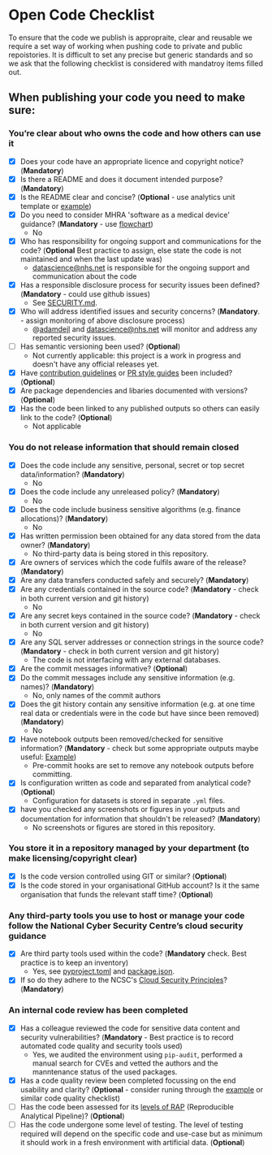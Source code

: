 # Open Code Checklist

To ensure that the code we publish is appropraite, clear and reusable we require a set way of working when pushing code to private and public repoistories. It is difficult to set any precise but generic standards and so we ask that the following checklist is considered with mandatroy items filled out.

## When publishing your code you need to make sure:

### You’re clear about who owns the code and how others can use it

- [x] Does your code have an appropriate licence and copyright notice? (**Mandatory**)
- [x] Is there a README and does it document intended purpose? (**Mandatory**)
- [x] Is the README clear and concise? (**Optional** - use analytics unit template or [example](https://github.com/othneildrew/Best-README-Template/blob/master/BLANK_README.md))
- [x] Do you need to consider MHRA 'software as a medical device' guidance? (**Mandatory** - use [flowchart](https://assets.publishing.service.gov.uk/government/uploads/system/uploads/attachment_data/file/999908/Software_flow_chart_Ed_1-08b-IVD.pdf))
  - No
- [x] Who has responsibility for ongoing support and communications for the code? (**Optional** Best practice to assign, else state the code is not maintained and when the last update was)
  - [datascience@nhs.net](mailto:datascience@nhs.net) is responsible for the ongoing support and communication about the code
- [x] Has a responsible disclosure process for security issues been defined? (**Mandatory** - could use github issues)
  - See [SECURITY.md](https://github.com/nhsengland/evalsense/blob/main/SECURITY.md).
- [x] Who will address identified issues and security concerns? (**Mandatory**. - assign monitoring of above disclosure process)
  - @[adamdejl](https://github.com/adamdejl) and [datascience@nhs.net](mailto:datascience@nhs.net) will monitor and address any reported security issues.
- [ ] Has semantic versioning been used? (**Optional**)
  - Not currently applicable: this project is a work in progress and doesn't have any official releases yet.
- [x] Have [contribution guidelines](https://github.com/alphagov/govuk-frontend/blob/master/CONTRIBUTING.md) or [PR style guides](https://github.com/alphagov/styleguides/blob/master/pull-requests.md) been included? (**Optional**)
- [x] Are package dependencies and libaries documented with versions? (**Optional**)
- [x] Has the code been linked to any published outputs so others can easily link to the code? (**Optional**)
  - Not applicable

### You do not release information that should remain closed

- [x] Does the code include any sensitive, personal, secret or top secret data/information? (**Mandatory**)
  - No
- [x] Does the code include any unreleased policy? (**Mandatory**)
  - No
- [x] Does the code include business sensitive algorithms (e.g. finance allocations)? (**Mandatory**)
  - No
- [x] Has written permission been obtained for any data stored from the data owner? (**Mandatory**)
  - No third-party data is being stored in this repository.
- [x] Are owners of services which the code fulfils aware of the release? (**Mandatory**)
- [x] Are any data transfers conducted safely and securely? (**Mandatory**)
- [x] Are any credentials contained in the source code? (**Mandatory** - check in both current version and git history)
  - No
- [x] Are any secret keys contained in the source code? (**Mandatory** - check in both current version and git history)
  - No
- [x] Are any SQL server addresses or connection strings in the source code? (**Mandatory** - check in both current version and git history)
  - The code is not interfacing with any external databases.
- [x] Are the commit messages informative? (**Optional**)
- [x] Do the commit messages include any sensitive information (e.g. names)? (**Mandatory**)
  - No, only names of the commit authors
- [x] Does the git history contain any sensitive information (e.g. at one time real data or credentials were in the code but have since been removed) (**Mandatory**)
  - No
- [x] Have notebook outputs been removed/checked for sensitive information? (**Mandatory** - check but some appropriate outputs maybe useful: [Example](https://github.com/best-practice-and-impact/govcookiecutter/blob/main/%7B%7B%20cookiecutter.repo_name%20%7D%7D/.pre-commit-config.yaml))
  - Pre-commit hooks are set to remove any notebook outputs before committing.
- [x] Is configuration written as code and separated from analytical code? (**Optional**)
  - Configuration for datasets is stored in separate `.yml` files.
- [x] have you checked any screenshots or figures in your outputs and documentation for information that shouldn't be released? (**Mandatory**)
  - No screenshots or figures are stored in this repository.

### You store it in a repository managed by your department (to make licensing/copyright clear)

- [x] Is the code version controlled using GIT or similar? (**Optional**)
- [x] Is the code stored in your organisational GitHub account? Is it the same organisation that funds the relevant staff time? (**Optional**)

### Any third-party tools you use to host or manage your code follow the National Cyber Security Centre’s cloud security guidance

- [x] Are third party tools used within the code? (**Mandatory** check. Best practice is to keep an inventory)
  - Yes, see [pyproject.toml](https://github.com/nhsengland/evalsense/blob/main/pyproject.toml) and [package.json](https://github.com/nhsengland/evalsense/blob/main/guide/package.json).
- [x] If so do they adhere to the NCSC's [Cloud Security Principles](https://www.ncsc.gov.uk/collection/cloud-security/implementing-the-cloud-security-principles)? (**Mandatory**)

### An internal code review has been completed

- [x] Has a colleague reviewed the code for sensitive data content and security vulnerabilities? (**Mandatory** - Best practice is to record automated code quality and security tools used)
  - Yes, we audited the environment using `pip-audit`, performed a manual search for CVEs and vetted the authors and the manntenance status of the used packages.
- [x] Has a code quality review been completed focussing on the end usability and clarity? (**Optional** - consider runing through the [example](https://best-practice-and-impact.github.io/qa-of-code-guidance/checklist_higher.html) or similar code quality checklist)
- [ ] Has the code been assessed for its [levels of RAP](https://github.com/NHSDigital/rap-community-of-practice/blob/main/docs/introduction_to_RAP/levels_of_RAP.md) (Reproducible Analytical Pipeline)? (**Optional**)
- [ ] Has the code undergone some level of testing. The level of testing required will depend on the specific code and use-case but as minimum it should work in a fresh environment with artificial data. (**Optional**)
